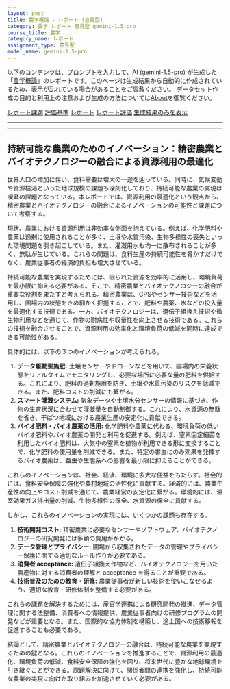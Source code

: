 ```yaml
---
layout: post
title: 農学概論 - レポート (意見型)
category: 農学 レポート 意見型 gemini-1.5-pro
course_title: 農学
category_name: レポート
assignment_type: 意見型
model_name: gemini-1.5-pro
---
```


以下のコンテンツは、[プロンプト](https://github.com/takedatoshiyuki/synthetic_assignments/tree/main/generated/農学/gemini-1.5-pro/prompt_レポート-意見型.md)を入力して、AI (gemini-1.5-pro) が生成した「[農学概論](/contents/農学/)」のレポートです。このページは生成結果から自動的に作成されているため、表示が乱れている場合があることをご容赦ください。
データセット作成の目的と利用上の注意および生成の方法については[About](/About)を御覧ください。

[レポート課題](../レポート課題-意見型)
[評価基準](../評価基準-意見型)
[レポート](../レポート-意見型)
[レポート評価](../レポート評価-意見型)
[生成結果のみを表示](https://github.com/takedatoshiyuki/synthetic_assignments/tree/main/generated/農学/gemini-1.5-pro/レポート-意見型.md)
  

***
***
  
## 持続可能な農業のためのイノベーション：精密農業とバイオテクノロジーの融合による資源利用の最適化

世界人口の増加に伴い、食料需要は増大の一途を辿っている。同時に、気候変動や資源枯渇といった地球規模の課題も深刻化しており、持続可能な農業の実現は喫緊の課題となっている。本レポートでは、資源利用の最適化という観点から、精密農業とバイオテクノロジーの融合によるイノベーションの可能性と課題について考察する。

現状、農業における資源利用は非効率な側面を抱えている。例えば、化学肥料や農薬は過剰に使用されることが多く、土壌や水質汚染、生物多様性の喪失といった環境問題を引き起こしている。また、灌漑用水も均一に散布されることが多く、無駄が生じている。これらの問題は、食料生産の持続可能性を脅かすだけでなく、農業従事者の経済的負担も増大させている。

持続可能な農業を実現するためには、限られた資源を効率的に活用し、環境負荷を最小限に抑える必要がある。そこで、精密農業とバイオテクノロジーの融合が重要な役割を果たすと考えられる。精密農業は、GPSやセンサー技術などを活用し、圃場内の状態をきめ細かく把握することで、肥料や農薬、水などの投入量を最適化する技術である。一方、バイオテクノロジーは、遺伝子組換え技術や微生物利用などを通じて、作物の耐病性や収量性を向上させる技術である。これらの技術を融合させることで、資源利用の効率化と環境負荷の低減を同時に達成できる可能性がある。

具体的には、以下の３つのイノベーションが考えられる。

1. **データ駆動型施肥:** 土壌センサーやドローンなどを用いて、圃場内の栄養状態をリアルタイムでモニタリングし、必要な場所に必要な量の肥料を供給する。これにより、肥料の過剰施用を防ぎ、土壌や水質汚染のリスクを低減できる。また、肥料コストの削減にも繋がる。
2. **スマート灌漑システム:** 気象データや土壌水分センサーの情報に基づき、作物の生育状況に合わせて灌漑量を自動制御する。これにより、水資源の無駄を省き、干ばつ地域における農業生産の安定化に貢献できる。
3. **バイオ肥料・バイオ農薬の活用:** 化学肥料や農薬に代わる、環境負荷の低いバイオ肥料やバイオ農薬の開発と利用を促進する。例えば、窒素固定細菌を利用したバイオ肥料は、大気中の窒素を植物が利用できる形に変換することで、化学肥料の使用量を削減できる。また、特定の害虫にのみ効果を発揮するバイオ農薬は、益虫や生態系への影響を最小限に抑えることができる。

これらのイノベーションは、社会、経済、環境に多大な便益をもたらす。社会的には、食料安全保障の強化や農村地域の活性化に貢献する。経済的には、農業生産性の向上やコスト削減を通じて、農業経営の安定化に繋がる。環境的には、温室効果ガス排出量の削減、生物多様性の保全、水資源の保全に貢献する。

しかし、これらのイノベーションの実現には、いくつかの課題も存在する。

1. **技術開発コスト:** 精密農業に必要なセンサーやソフトウェア、バイオテクノロジーの研究開発には多額の費用がかかる。
2. **データ管理とプライバシー:** 圃場から収集されたデータの管理やプライバシー保護に関する適切なルール作りが必要である。
3. **消費者 acceptance:** 遺伝子組換え作物など、バイオテクノロジーを用いた農産物に対する消費者の理解と acceptance を得ることが重要である。
4. **技術普及のための教育・研修:** 農業従事者が新しい技術を使いこなせるよう、適切な教育・研修体制を整備する必要がある。

これらの課題を解決するためには、産官学連携による研究開発の推進、データ管理に関する法整備、消費者への情報提供、農業従事者向けの研修プログラムの開発などが重要となる。また、国際的な協力体制を構築し、途上国への技術移転を促進することも必要である。

結論として、精密農業とバイオテクノロジーの融合は、持続可能な農業を実現するための鍵となる。これらのイノベーションを推進することで、資源利用の最適化、環境負荷の低減、食料安全保障の強化を図り、将来世代に豊かな地球環境を引き継ぐことができる。課題解決に向けて、関係者間の連携を強化し、持続可能な農業の実現に向けた取り組みを加速させていく必要がある。
